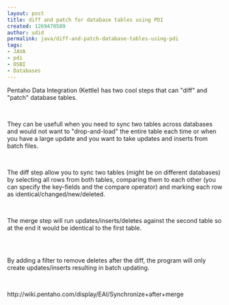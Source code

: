 ```yaml
---
layout: post
title: diff and patch for database tables using PDI
created: 1269470589
author: udid
permalink: java/diff-and-patch-database-tables-using-pdi
tags:
- JAVA
- pdi
- OSBI
- Databases
---
```

<p>Pentaho Data Integration (Kettle) has two cool steps that can &quot;diff&quot; and &quot;patch&quot; database tables.</p>
<p>&nbsp;</p>
<p>They can be usefull when you need to sync two tables across databases and would not want to &quot;drop-and-load&quot; the entire table each time or when you have a large update and you want to take updates and inserts from batch files.</p>
<p>&nbsp;</p>
<p>The diff step allow you to sync two tables (might be on different databases) by selecting all rows from both tables, comparing them to each other (you can specify the key-fields and the compare operator) and marking each row as identical/changed/new/deleted.</p>
<p>&nbsp;</p>
<p>The merge step will run updates/inserts/deletes against the second table so at the end it would be identical to the first table.</p>
<p>&nbsp;</p>
<p><img alt="" src="http://wiki.pentaho.com/download/attachments/13177839/synchronize-after-merge.png" /></p>
<p>By adding a filter to remove deletes after the diff, the program will only create updates/inserts resulting in batch updating.</p>
<p>&nbsp;</p>
<p>http://wiki.pentaho.com/display/EAI/Synchronize+after+merge</p>
